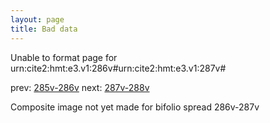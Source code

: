 ```yaml
---
layout: page
title: Bad data
---
```


Unable to format page for urn:cite2:hmt:e3.v1:286v#urn:cite2:hmt:e3.v1:287v#

prev: [285v-286v](../285v-286v/) next: [287v-288v](../287v-288v/)

Composite image not yet made for bifolio spread 286v-287v

